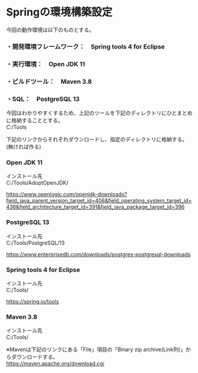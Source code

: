# Springの環境構築設定

今回の動作環境は以下のものとする。  
### ・開発環境フレームワーク：　Spring tools 4 for Eclipse  
### ・実行環境：　Open JDK 11  
### ・ビルドツール：　Maven 3.8   
### ・SQL：　PostgreSQL 13  

今回はわかりやすくするため、上記のツールを下記のディレクトリにひとまとめに格納することとする。  
C:/Tools  

下記のリンクからそれぞれダウンロードし、指定のディレクトリに格納する。(無ければ作る)  
  
### Open JDK 11  
インストール先  
C:/Tools/AdoptOpenJDK/  
  
https://www.openlogic.com/openjdk-downloads?field_java_parent_version_target_id=406&field_operating_system_target_id=436&field_architecture_target_id=391&field_java_package_target_id=396  

### PostgreSQL 13  
インストール先  
C:/Tools/PostgreSQL/13  
  
https://www.enterprisedb.com/downloads/postgres-postgresql-downloads  
  
### Spring tools 4 for Eclipse  
インストール先  
C:/Tools/  

https://spring.io/tools
  
### Maven 3.8  
インストール先  
C:/Tools/  

※Mavenは下記のリンクにある「File」項目の「Binary zip archive(Link列)」からダウンロードする。  
https://maven.apache.org/download.cgi  
